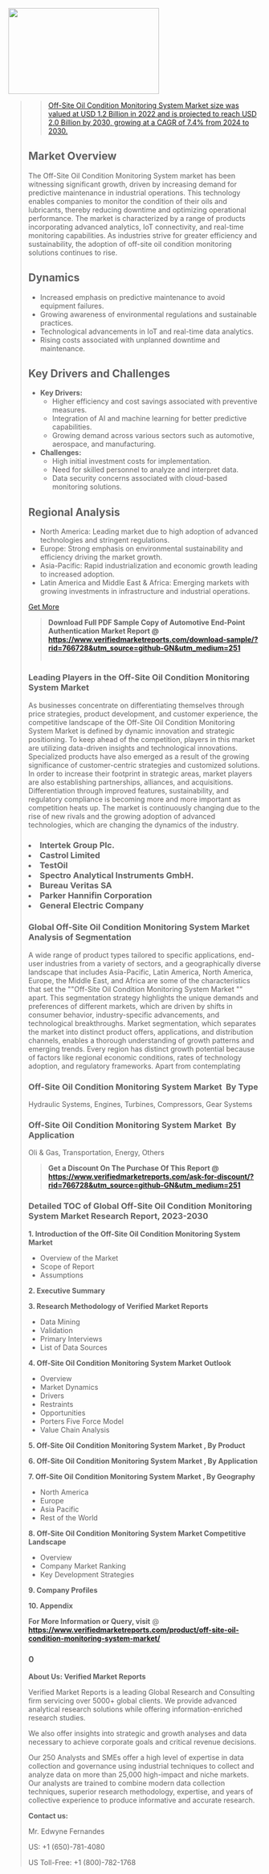 <img src="https://ffe5etoiles.com/wp-content/uploads/2024/12/MST1-300x171.png" alt="" width="300" height="171" class="alignnone size-medium wp-image-20088" /><blockquote id="" class=""><a href="https://www.verifiedmarketreports.com/download-sample/?rid=870216&utm_source=github-GN&utm_medium=251" target="_blank"><blockquote id="" class=""><a href="https://www.verifiedmarketreports.com/download-sample/?rid=766728&utm_source=github-GN&utm_medium=251" target="_blank">Off-Site Oil Condition Monitoring System Market size was valued at USD 1.2 Billion in 2022 and is projected to reach USD 2.0 Billion by 2030, growing at a CAGR of 7.4% from 2024 to 2030.</a></blockquote><p><h2>Market Overview</h2><p>The Off-Site Oil Condition Monitoring System market has been witnessing significant growth, driven by increasing demand for predictive maintenance in industrial operations. This technology enables companies to monitor the condition of their oils and lubricants, thereby reducing downtime and optimizing operational performance. The market is characterized by a range of products incorporating advanced analytics, IoT connectivity, and real-time monitoring capabilities. As industries strive for greater efficiency and sustainability, the adoption of off-site oil condition monitoring solutions continues to rise.</p><p><a href="#"></a></p><h2>Dynamics</h2><ul> <li>Increased emphasis on predictive maintenance to avoid equipment failures.</li> <li>Growing awareness of environmental regulations and sustainable practices.</li> <li>Technological advancements in IoT and real-time data analytics.</li> <li>Rising costs associated with unplanned downtime and maintenance.</li></ul><h2>Key Drivers and Challenges</h2><ul> <li><strong>Key Drivers:</strong> <ul> <li>Higher efficiency and cost savings associated with preventive measures.</li> <li>Integration of AI and machine learning for better predictive capabilities.</li> <li>Growing demand across various sectors such as automotive, aerospace, and manufacturing.</li> </ul> </li> <li><strong>Challenges:</strong> <ul> <li>High initial investment costs for implementation.</li> <li>Need for skilled personnel to analyze and interpret data.</li> <li>Data security concerns associated with cloud-based monitoring solutions.</li> </ul> </li></ul><h2>Regional Analysis</h2><ul> <li>North America: Leading market due to high adoption of advanced technologies and stringent regulations.</li> <li>Europe: Strong emphasis on environmental sustainability and efficiency driving the market growth.</li> <li>Asia-Pacific: Rapid industrialization and economic growth leading to increased adoption.</li> <li>Latin America and Middle East & Africa: Emerging markets with growing investments in infrastructure and industrial operations.</li></ul><p><a href="#">Get More</a></p></p><blockquote id="" class=""><strong>Download Full PDF Sample Copy of Automotive End-Point Authentication Market Report @ <a href="https://www.verifiedmarketreports.com/download-sample/?rid=766728&utm_source=github-GN&utm_medium=251" target="_blank">https://www.verifiedmarketreports.com/download-sample/?rid=766728&utm_source=github-GN&utm_medium=251</a></strong><br /><br /></blockquote><h3 id="" class="">Leading Players in the&nbsp;Off-Site Oil Condition Monitoring System Market </h3><p>As businesses concentrate on differentiating themselves through price strategies, product development, and customer experience, the competitive landscape of the Off-Site Oil Condition Monitoring System Market is defined by dynamic innovation and strategic positioning. To keep ahead of the competition, players in this market are utilizing data-driven insights and technological innovations. Specialized products have also emerged as a result of the growing significance of customer-centric strategies and customized solutions. In order to increase their footprint in strategic areas, market players are also establishing partnerships, alliances, and acquisitions. Differentiation through improved features, sustainability, and regulatory compliance is becoming more and more important as competition heats up. The market is continuously changing due to the rise of new rivals and the growing adoption of advanced technologies, which are changing the dynamics of the industry.</p><h3 class=""><li>Intertek Group Plc.</li><li> Castrol Limited</li><li> TestOil</li><li> Spectro Analytical Instruments GmbH.</li><li> Bureau Veritas SA</li><li> Parker Hannifin Corporation</li><li> General Electric Company</h3><h3 id="" class="">Global&nbsp;Off-Site Oil Condition Monitoring System Market Analysis of Segmentation</h3><p id="" class="">A wide range of product types tailored to specific applications, end-user industries from a variety of sectors, and a geographically diverse landscape that includes Asia-Pacific, Latin America, North America, Europe, the Middle East, and Africa are some of the characteristics that set the ""Off-Site Oil Condition Monitoring System Market "" apart. This segmentation strategy highlights the unique demands and preferences of different markets, which are driven by shifts in consumer behavior, industry-specific advancements, and technological breakthroughs. Market segmentation, which separates the market into distinct product offers, applications, and distribution channels, enables a thorough understanding of growth patterns and emerging trends. Every region has distinct growth potential because of factors like regional economic conditions, rates of technology adoption, and regulatory frameworks. Apart from contemplating</p><h3 id="" class="">Off-Site Oil Condition Monitoring System Market &nbsp;By Type</h3><p>Hydraulic Systems, Engines, Turbines, Compressors, Gear Systems</p><h3 id="" class="">Off-Site Oil Condition Monitoring System Market &nbsp;By Application</h3><p class="">Oli & Gas, Transportation, Energy, Others</p><blockquote id="" class=""><strong>Get a Discount On The Purchase Of This Report @ <a href="https://www.verifiedmarketreports.com/download-sample/?rid=766728&utm_source=github-GN&utm_medium=251" target="_blank">https://www.verifiedmarketreports.com/ask-for-discount/?rid=766728&utm_source=github-GN&utm_medium=251</a></strong></blockquote><h3 id="" class="">Detailed TOC of Global Off-Site Oil Condition Monitoring System Market Research Report, 2023-2030</h3><p id="" class=""><strong>1. Introduction of the Off-Site Oil Condition Monitoring System Market </strong></p><ul><li>Overview of the Market</li><li>Scope of Report</li><li>Assumptions</li></ul><p id="" class=""><strong>2. Executive Summary</strong></p><p id="" class=""><strong>3. Research Methodology of Verified Market Reports</strong></p><ul><li>Data Mining</li><li>Validation</li><li>Primary Interviews</li><li>List of Data Sources</li></ul><p id="" class=""><strong>4. Off-Site Oil Condition Monitoring System Market Outlook</strong></p><ul><li>Overview</li><li>Market Dynamics</li><li>Drivers</li><li>Restraints</li><li>Opportunities</li><li>Porters Five Force Model</li><li>Value Chain Analysis</li></ul><p id="" class=""><strong>5. Off-Site Oil Condition Monitoring System Market , By Product</strong></p><p id="" class=""><strong>6. Off-Site Oil Condition Monitoring System Market , By Application</strong></p><p id="" class=""><strong>7. Off-Site Oil Condition Monitoring System Market , By Geography</strong></p><ul><li>North America</li><li>Europe</li><li>Asia Pacific</li><li>Rest of the World</li></ul><p id="" class=""><strong>8. Off-Site Oil Condition Monitoring System Market Competitive Landscape</strong></p><ul><li>Overview</li><li>Company Market Ranking</li><li>Key Development Strategies</li></ul><p id="" class=""><strong>9. Company Profiles</strong></p><p id="" class=""><strong>10. Appendix</strong></p><p><strong>For More Information or Query, visit</strong>&nbsp;@ <strong><a href="https://www.verifiedmarketreports.com/product/off-site-oil-condition-monitoring-system-market/" target="_blank">https://www.verifiedmarketreports.com/product/off-site-oil-condition-monitoring-system-market/</a></strong></p><h3 id="" class="">0</h3><p id="" class=""><strong>About Us: Verified Market Reports</strong></p><p id="" class="">Verified Market Reports is a leading Global Research and Consulting firm servicing over 5000+ global clients. We provide advanced analytical research solutions while offering information-enriched research studies.</p><p id="" class="">We also offer insights into strategic and growth analyses and data necessary to achieve corporate goals and critical revenue decisions.</p><p id="" class="">Our 250 Analysts and SMEs offer a high level of expertise in data collection and governance using industrial techniques to collect and analyze data on more than 25,000 high-impact and niche markets. Our analysts are trained to combine modern data collection techniques, superior research methodology, expertise, and years of collective experience to produce informative and accurate research.</p><p id="" class=""><strong>Contact us:</strong></p><p id="" class="">Mr. Edwyne Fernandes</p><p id="" class="">US: +1 (650)-781-4080</p><p id="" class="">US Toll-Free: +1 (800)-782-1768</p>
